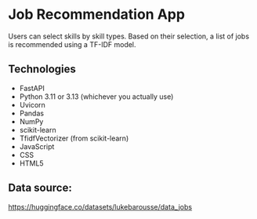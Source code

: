 # Job Recommendation App

Users can select skills by skill types. Based on their selection, a list of jobs is recommended using a TF-IDF model.

## Technologies

- FastAPI  
- Python 3.11 or 3.13 (whichever you actually use)  
- Uvicorn  
- Pandas  
- NumPy  
- scikit-learn  
- TfidfVectorizer (from scikit-learn)  
- JavaScript  
- CSS  
- HTML5

## Data source:
https://huggingface.co/datasets/lukebarousse/data_jobs